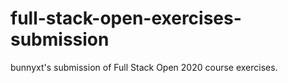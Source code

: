 # full-stack-open-exercises-submission
 bunnyxt's submission of Full Stack Open 2020 course exercises.
